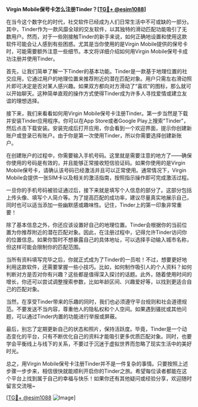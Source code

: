 **Virgin Mobile保号卡怎么注册Tinder？[[TG💪+ @esim1088](https://t.me/s/esim1088)]**

在当今这个数字化的时代，社交软件已经成为人们日常生活中不可或缺的一部分。其中，Tinder作为一款风靡全球的交友软件，以其独特的滑动匹配功能吸引了无数用户。然而，对于一些刚接触Tinder的新手来说，如何正确地设置和使用这款软件可能会让人感到有些困惑。尤其是当你使用的是Virgin Mobile提供的保号卡时，可能需要额外注意一些细节。本文将详细介绍如何用Virgin Mobile保号卡成功注册并使用Tinder。

首先，让我们简单了解一下Tinder的基本功能。Tinder是一款基于地理位置的社交应用，它通过用户的地理位置来推荐附近的潜在匹配对象。用户只需左右滑动照片即可决定是否对某人感兴趣。如果双方都向对方滑动了“喜欢”的图标，那么就可以开始聊天。这种简单直观的操作方式使得Tinder成为许多人寻找爱情或建立友谊的理想选择。

接下来，我们来看看如何用Virgin Mobile保号卡注册Tinder。第一步当然是下载并安装Tinder应用程序。你可以在App Store或者Google Play上搜索"Tinder"，然后点击下载安装。安装完成后打开应用，你会看到一个欢迎界面，提示你创建新账户或登录已有账户。由于你是第一次使用Tinder，所以你需要选择创建新账户。

在创建账户的过程中，你需要输入手机号码。这里就是需要注意的地方了——确保你使用的号码是有效的，并且能够正常接收短信验证码。如果你使用的是Virgin Mobile保号卡，请确认该号码已经激活并且可以正常使用。通常情况下，Virgin Mobile会提供一张SIM卡以及相关的激活指南，按照指示操作即可完成激活过程。

一旦你的手机号码被验证通过后，接下来就是填写个人信息的部分了。这部分包括上传头像、填写个人简介等。为了提高匹配的成功率，建议尽量真实地展示自己，同时也可以适当添加一些幽默感或趣味性。记住，Tinder上的第一印象非常重要！

除了基本信息之外，你还应该设置好自己的地理位置。Tinder会根据你的当前位置为你推荐附近的潜在匹配对象。因此，在注册过程中，记得允许Tinder访问你的位置信息。如果你暂时不想暴露自己的具体地址，可以选择手动输入城市名称，但这样可能会限制你的匹配范围。

当所有资料填写完毕之后，你就正式成为了Tinder的一员啦！不过，想要更好地利用这款软件，还需要掌握一些小技巧。比如，如何制作吸引人的个人资料？如何判断对方是否对你有兴趣？这些都是值得深入探讨的话题。此外，随着使用时间的增长，你还可以尝试调整搜索参数，比如年龄区间、兴趣爱好等，以找到更适合自己的匹配对象。

当然，在享受Tinder带来的乐趣的同时，我们也必须遵守平台规则和社会道德规范。不要发送不当内容，尊重他人的隐私权和个人空间。如果遇到骚扰或其他问题，可以通过Tinder内置的功能进行举报或屏蔽。

最后，别忘了定期更新自己的状态和照片，保持活跃度。毕竟，Tinder是一个动态变化的平台，只有不断优化自己的资料才能吸引更多优质匹配对象。同时，也要学会平衡线上与线下的关系，不要过于沉迷于虚拟世界而忽略了现实生活中的美好时光。

总之，用Virgin Mobile保号卡注册Tinder并不是一件复杂的事情。只要按照上述步骤一步步来，相信很快就能顺利开启你的Tinder之旅。希望每位读者都能在这个平台上找到属于自己的幸福与快乐！如果你还有其他疑问或经验分享，欢迎随时留言交流哦~

[[TG💪+ @esim1088](https://t.me/s/esim1088) ![Image](https://i.postimg.cc/4NQfJmqS/Snipaste-2025-05-13-00-14-12.png)]
